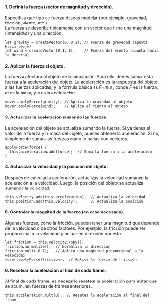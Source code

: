 #### 1. Definir la fuerza (vector de magnitud y dirección).
Especifica qué tipo de fuerza deseas modelar (por ejemplo, gravedad, fricción, viento, etc.).  
La fuerza se describe típicamente con un vector que tiene una magnitud (intensidad) y una dirección.  
```
let gravity = createVector(0, 0.1); // Fuerza de gravedad (apunta hacia abajo)
let wind = createVector(0.1, 0);    // Fuerza del viento (apunta hacia la derecha)
```

#### 2. Aplicar la fuerza al objeto.
La fuerza afectará al objeto de la simulación. Para ello, debes sumar esta fuerza a la aceleración del objeto.
La aceleración es la respuesta del objeto a las fuerzas aplicadas, y la fórmula básica es 𝐹=𝑚⋅𝑎 , donde 𝐹 es la fuerza, 𝑚 es la masa, y 𝑎 es la aceleración.  
```
mover.applyForce(gravity); // Aplica la gravedad al objeto
mover.applyForce(wind);    // Aplica el viento al objeto
```

#### 3. Actualizar la aceleración sumando las fuerzas.
La aceleración del objeto se actualiza sumando la fuerza. Si ya tienes el valor de la fuerza y la masa del objeto, puedes obtener la aceleración. 
Si no, simplemente sumas las fuerzas como lo harías con vectores.  
```
applyForce(force) {
  this.acceleration.add(force);  // Suma la fuerza a la aceleración
}
```

#### 4. Actualizar la velocidad y la posición del objeto.
Después de calcular la aceleración, actualizas la velocidad sumando la aceleración a la velocidad. Luego, la posición del objeto se actualiza sumando la velocidad.
```
this.velocity.add(this.acceleration);  // Actualiza la velocidad
this.position.add(this.velocity);      // Actualiza la posición
```

#### 5. Controlar la magnitud de la fuerza (en caso necesario).
Algunas fuerzas, como la fricción, pueden tener una magnitud que depende de la velocidad o de otros factores. 
Por ejemplo, la fricción puede ser proporcional a la velocidad y actuar en dirección opuesta.  
```
let friction = this.velocity.copy();
friction.normalize();  // Normaliza la dirección
friction.mult(-0.1);   // Aplica una magnitud proporcional a la velocidad
mover.applyForce(friction);  // Aplica la fuerza de fricción
```

#### 6. Resetear la aceleración al final de cada frame.
Al final de cada frame, es necesario resetear la aceleración para evitar que se acumulen fuerzas de frames anteriores.  
```
this.acceleration.mult(0);  // Resetea la aceleración al final del frame
```
